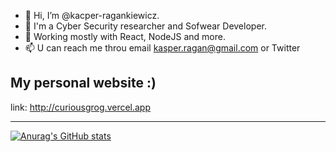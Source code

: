 - 👋 Hi, I’m @kacper-ragankiewicz. 
- 👀 I'm a Cyber Security researcher and Sofwear Developer.
- 🌱 Working mostly with React, NodeJS and more. 
- 📫 U can reach me throu email kasper.ragan@gmail.com or Twitter

## My personal website :)

link: http://curiousgrog.vercel.app

---

[![Anurag's GitHub stats](https://github-readme-stats.vercel.app/api?username=kacper-ragankiewicz&theme=gruvbox)](https://github.com/anuraghazra/github-readme-stats)

